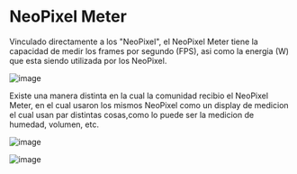 # NeoPixel Meter

Vinculado directamente a los "NeoPixel", el NeoPixel Meter tiene la capacidad de medir los frames por segundo (FPS), asi como la energia (W) que esta siendo utilizada por los NeoPixel.

![image](https://user-images.githubusercontent.com/81411706/191140142-4644baef-3975-45cb-ab8a-e275732f27ea.png)

Existe una manera distinta en la cual la comunidad recibio el NeoPixel Meter, en el cual usaron los mismos NeoPixel como un display de medicion el cual usan par distintas cosas,como lo puede ser la medicion de humedad, volumen, etc.

![image](https://user-images.githubusercontent.com/81411706/191630567-aaef4129-409e-42e9-8c26-2d667efe9d12.png)

![image](https://user-images.githubusercontent.com/81411706/191140314-9931e5f3-8de9-4ec2-bd58-2e29a2bcec36.png)

